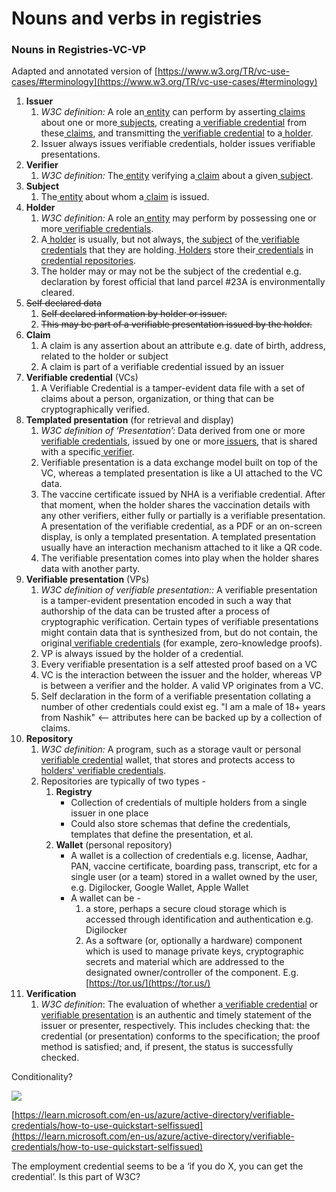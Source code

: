 # Nouns and verbs in registries

### Nouns in Registries-VC-VP <a href="#e2fj4pl534d3" id="e2fj4pl534d3"></a>

Adapted and annotated version of [https://www.w3.org/TR/vc-use-cases/#terminology](https://www.w3.org/TR/vc-use-cases/#terminology)

1. **Issuer**
   1. _W3C definition:_ A role an[ entity](https://www.w3.org/TR/vc-use-cases/#dfn-entities) can perform by asserting[ claims](https://www.w3.org/TR/vc-use-cases/#dfn-claims) about one or more[ subjects](https://www.w3.org/TR/vc-use-cases/#dfn-subjects), creating a[ verifiable credential](https://www.w3.org/TR/vc-use-cases/#dfn-verifiable-credentials) from these[ claims](https://www.w3.org/TR/vc-use-cases/#dfn-claims), and transmitting the[ verifiable credential](https://www.w3.org/TR/vc-use-cases/#dfn-verifiable-credentials) to a[ holder](https://www.w3.org/TR/vc-use-cases/#dfn-holders).
   2. Issuer always issues verifiable credentials, holder issues verifiable presentations.
2. **Verifier**
   1. _W3C definition:_ The[ entity](https://www.w3.org/TR/vc-use-cases/#dfn-entities) verifying a[ claim](https://www.w3.org/TR/vc-use-cases/#dfn-claims) about a given[ subject](https://www.w3.org/TR/vc-use-cases/#dfn-subjects).
3. **Subject**
   1. The[ entity](https://www.w3.org/TR/vc-use-cases/#dfn-entities) about whom a[ claim](https://www.w3.org/TR/vc-use-cases/#dfn-claims) is issued.
4. **Holder**
   1. _W3C definition:_ A role an[ entity](https://www.w3.org/TR/vc-use-cases/#dfn-entities) may perform by possessing one or more[ verifiable credentials](https://www.w3.org/TR/vc-use-cases/#dfn-verifiable-credentials).
   2. A[ holder](https://www.w3.org/TR/vc-use-cases/#dfn-holders) is usually, but not always, the[ subject](https://www.w3.org/TR/vc-use-cases/#dfn-subjects) of the[ verifiable credentials](https://www.w3.org/TR/vc-use-cases/#dfn-verifiable-credentials) that they are holding.[ Holders](https://www.w3.org/TR/vc-use-cases/#dfn-holders) store their[ credentials](https://www.w3.org/TR/vc-use-cases/#dfn-credential) in[ credential repositories](https://www.w3.org/TR/vc-use-cases/#dfn-credential-repository).
   3. The holder may or may not be the subject of the credential e.g. declaration by forest official that land parcel #23A is environmentally cleared.
5. ~~Self declared data~~
   1. ~~Self declared information by holder or issuer.~~
   2. ~~This may be part of a verifiable presentation issued by the holder.~~
6. **Claim**
   1. A claim is any assertion about an attribute e.g. date of birth, address, related to the holder or subject
   2. A claim is part of a verifiable credential issued by an issuer
7. **Verifiable credential** (VCs)
   1. A Verifiable Credential is a tamper-evident data file with a set of claims about a person, organization, or thing that can be cryptographically verified.
8. **Templated presentation** (for retrieval and display)
   1. _W3C definition of ‘Presentation’:_ Data derived from one or more[ verifiable credentials](https://www.w3.org/TR/vc-use-cases/#dfn-verifiable-credentials), issued by one or more[ issuers](https://www.w3.org/TR/vc-use-cases/#dfn-issuers), that is shared with a specific[ verifier](https://www.w3.org/TR/vc-use-cases/#dfn-verifier).
   2. Verifiable presentation is a data exchange model built on top of the VC, whereas a templated presentation is like a UI attached to the VC data.
   3. The vaccine certificate issued by NHA is a verifiable credential. After that moment, when the holder shares the vaccination details with any other verifiers, either fully or partially is a verifiable presentation. A presentation of the verifiable credential, as a PDF or an on-screen display, is only a templated presentation. A templated presentation usually have an interaction mechanism attached to it like a QR code.
   4. The verifiable presentation comes into play when the holder shares data with another party.
9. **Verifiable presentation** (VPs)
   1. _W3C definition of verifiable presentation::_ A verifiable presentation is a tamper-evident presentation encoded in such a way that authorship of the data can be trusted after a process of cryptographic verification. Certain types of verifiable presentations might contain data that is synthesized from, but do not contain, the original[ verifiable credentials](https://www.w3.org/TR/vc-use-cases/#dfn-verifiable-credentials) (for example, zero-knowledge proofs).
   2. VP is always issued by the holder of a credential.
   3. Every verifiable presentation is a self attested proof based on a VC
   4. VC is the interaction between the issuer and the holder, whereas VP is between a verifier and the holder. A valid VP originates from a VC.
   5. Self declaration in the form of a verifiable presentation collating a number of other credentials could exist eg. "I am a male of 18+ years from Nashik" <-- attributes here can be backed up by a collection of claims.
10. **Repository**
    1. _W3C definition:_ A program, such as a storage vault or personal[ verifiable credential](https://www.w3.org/TR/vc-use-cases/#dfn-verifiable-credentials) wallet, that stores and protects access to[ holders'](https://www.w3.org/TR/vc-use-cases/#dfn-holders)[ verifiable credentials](https://www.w3.org/TR/vc-use-cases/#dfn-verifiable-credentials).
    2. Repositories are typically of two types -
       1. **Registry**
          * Collection of credentials of multiple holders from a single issuer in one place
          * Could also store schemas that define the credentials, templates that define the presentation, et al.
       2. **Wallet** (personal repository)
          * A wallet is a collection of credentials e.g. license, Aadhar, PAN, vaccine certificate, boarding pass, transcript, etc for a single user (or a team) stored in a wallet owned by the user, e.g. Digilocker, Google Wallet, Apple Wallet
          * A wallet can be -
            1. a store, perhaps a secure cloud storage which is accessed through identification and authentication e.g. Digilocker
            2. As a software (or, optionally a hardware) component which is used to manage private keys, cryptographic secrets and material which are addressed to the designated owner/controller of the component. E.g. [https://tor.us/](https://tor.us/)
11. **Verification**
    1. _W3C definition_: The evaluation of whether a[ verifiable credential](https://www.w3.org/TR/vc-use-cases/#dfn-verifiable-credentials) or[ verifiable presentation](https://www.w3.org/TR/vc-use-cases/#dfn-verifiable-presentations) is an authentic and timely statement of the issuer or presenter, respectively. This includes checking that: the credential (or presentation) conforms to the specification; the proof method is satisfied; and, if present, the status is successfully checked.

Conditionality?

![](<../../.gitbook/assets/0 (1) (1) (1).png>)

[https://learn.microsoft.com/en-us/azure/active-directory/verifiable-credentials/how-to-use-quickstart-selfissued](https://learn.microsoft.com/en-us/azure/active-directory/verifiable-credentials/how-to-use-quickstart-selfissued)

The employment credential seems to be a ‘if you do X, you can get the credential’. Is this part of W3C?
